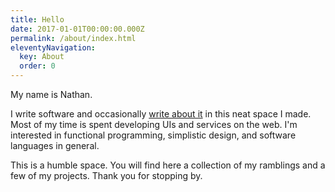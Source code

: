 ```yaml
---
title: Hello
date: 2017-01-01T00:00:00.000Z
permalink: /about/index.html
eleventyNavigation:
  key: About
  order: 0
---
```

My name is Nathan. 

I write software and occasionally [write about it](/blog) in this neat space I made.  Most of my time is spent developing UIs and services on the web.  I'm interested in functional programming, simplistic design, and software languages in general.

This is a humble space.  You will find here a collection of my ramblings and a few of my projects.  Thank you for stopping by.

